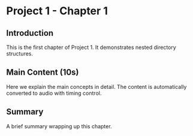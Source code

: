 # Project 1 - Chapter 1

## Introduction

This is the first chapter of Project 1. It demonstrates nested directory structures.

## Main Content (10s)

Here we explain the main concepts in detail. The content is automatically converted to audio with timing control.

## Summary

A brief summary wrapping up this chapter.
